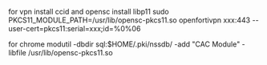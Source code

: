 for vpn
install ccid and opensc
install libp11
sudo PKCS11_MODULE_PATH=/usr/lib/opensc-pkcs11.so openfortivpn xxx:443 --user-cert=pkcs11:serial=xxx;id=%0%06

for chrome
modutil -dbdir sql:$HOME/.pki/nssdb/ -add "CAC Module" -libfile /usr/lib/opensc-pkcs11.so
